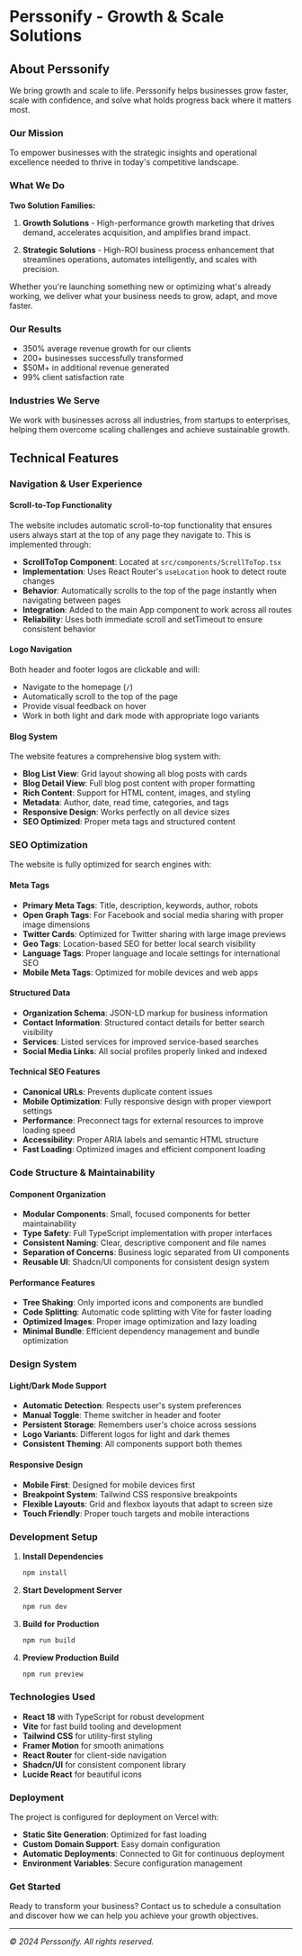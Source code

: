 
# Perssonify - Growth & Scale Solutions

## About Perssonify

We bring growth and scale to life. Perssonify helps businesses grow faster, scale with confidence, and solve what holds progress back where it matters most.

### Our Mission
To empower businesses with the strategic insights and operational excellence needed to thrive in today's competitive landscape.

### What We Do

**Two Solution Families:**

1. **Growth Solutions** - High-performance growth marketing that drives demand, accelerates acquisition, and amplifies brand impact.

2. **Strategic Solutions** - High-ROI business process enhancement that streamlines operations, automates intelligently, and scales with precision.

Whether you're launching something new or optimizing what's already working, we deliver what your business needs to grow, adapt, and move faster.

### Our Results
- 350% average revenue growth for our clients
- 200+ businesses successfully transformed
- $50M+ in additional revenue generated
- 99% client satisfaction rate

### Industries We Serve
We work with businesses across all industries, from startups to enterprises, helping them overcome scaling challenges and achieve sustainable growth.

## Technical Features

### Navigation & User Experience

#### Scroll-to-Top Functionality
The website includes automatic scroll-to-top functionality that ensures users always start at the top of any page they navigate to. This is implemented through:

- **ScrollToTop Component**: Located at `src/components/ScrollToTop.tsx`
- **Implementation**: Uses React Router's `useLocation` hook to detect route changes
- **Behavior**: Automatically scrolls to the top of the page instantly when navigating between pages
- **Integration**: Added to the main App component to work across all routes
- **Reliability**: Uses both immediate scroll and setTimeout to ensure consistent behavior

#### Logo Navigation
Both header and footer logos are clickable and will:
- Navigate to the homepage (`/`)
- Automatically scroll to the top of the page
- Provide visual feedback on hover
- Work in both light and dark mode with appropriate logo variants

#### Blog System
The website features a comprehensive blog system with:
- **Blog List View**: Grid layout showing all blog posts with cards
- **Blog Detail View**: Full blog post content with proper formatting
- **Rich Content**: Support for HTML content, images, and styling
- **Metadata**: Author, date, read time, categories, and tags
- **Responsive Design**: Works perfectly on all device sizes
- **SEO Optimized**: Proper meta tags and structured content

### SEO Optimization

The website is fully optimized for search engines with:

#### Meta Tags
- **Primary Meta Tags**: Title, description, keywords, author, robots
- **Open Graph Tags**: For Facebook and social media sharing with proper image dimensions
- **Twitter Cards**: Optimized for Twitter sharing with large image previews
- **Geo Tags**: Location-based SEO for better local search visibility
- **Language Tags**: Proper language and locale settings for international SEO
- **Mobile Meta Tags**: Optimized for mobile devices and web apps

#### Structured Data
- **Organization Schema**: JSON-LD markup for business information
- **Contact Information**: Structured contact details for better search visibility
- **Services**: Listed services for improved service-based searches
- **Social Media Links**: All social profiles properly linked and indexed

#### Technical SEO Features
- **Canonical URLs**: Prevents duplicate content issues
- **Mobile Optimization**: Fully responsive design with proper viewport settings
- **Performance**: Preconnect tags for external resources to improve loading speed
- **Accessibility**: Proper ARIA labels and semantic HTML structure
- **Fast Loading**: Optimized images and efficient component loading

### Code Structure & Maintainability

#### Component Organization
- **Modular Components**: Small, focused components for better maintainability
- **Type Safety**: Full TypeScript implementation with proper interfaces
- **Consistent Naming**: Clear, descriptive component and file names
- **Separation of Concerns**: Business logic separated from UI components
- **Reusable UI**: Shadcn/UI components for consistent design system

#### Performance Features
- **Tree Shaking**: Only imported icons and components are bundled
- **Code Splitting**: Automatic code splitting with Vite for faster loading
- **Optimized Images**: Proper image optimization and lazy loading
- **Minimal Bundle**: Efficient dependency management and bundle optimization

### Design System

#### Light/Dark Mode Support
- **Automatic Detection**: Respects user's system preferences
- **Manual Toggle**: Theme switcher in header and footer
- **Persistent Storage**: Remembers user's choice across sessions
- **Logo Variants**: Different logos for light and dark themes
- **Consistent Theming**: All components support both themes

#### Responsive Design
- **Mobile First**: Designed for mobile devices first
- **Breakpoint System**: Tailwind CSS responsive breakpoints
- **Flexible Layouts**: Grid and flexbox layouts that adapt to screen size
- **Touch Friendly**: Proper touch targets and mobile interactions

### Development Setup

1. **Install Dependencies**
   ```bash
   npm install
   ```

2. **Start Development Server**
   ```bash
   npm run dev
   ```

3. **Build for Production**
   ```bash
   npm run build
   ```

4. **Preview Production Build**
   ```bash
   npm run preview
   ```

### Technologies Used
- **React 18** with TypeScript for robust development
- **Vite** for fast build tooling and development
- **Tailwind CSS** for utility-first styling
- **Framer Motion** for smooth animations
- **React Router** for client-side navigation
- **Shadcn/UI** for consistent component library
- **Lucide React** for beautiful icons

### Deployment

The project is configured for deployment on Vercel with:
- **Static Site Generation**: Optimized for fast loading
- **Custom Domain Support**: Easy domain configuration
- **Automatic Deployments**: Connected to Git for continuous deployment
- **Environment Variables**: Secure configuration management

### Get Started
Ready to transform your business? Contact us to schedule a consultation and discover how we can help you achieve your growth objectives.

---

*© 2024 Perssonify. All rights reserved.*
